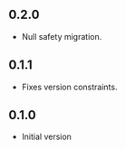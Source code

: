 ## 0.2.0
  * Null safety migration.

## 0.1.1
  * Fixes version constraints.

## 0.1.0
  * Initial version